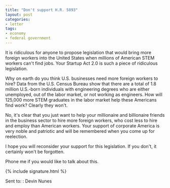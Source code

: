 ```yaml
---
title: "Don't support H.R. 5893"
layout: post
categories:
- letter
tags:
- economy
- federal government
---
```


It is ridiculous for anyone to propose legislation that would bring more foreign workers into the United States when millions of American STEM workers can't find jobs. Your Startup Act 2.0 is such a piece of ridiculous legislation.

Why on earth do you think U.S. businesses need more foreign workers to hire? Data from the U.S. Census Bureau show that there are a total of 1.8 million U.S.-born individuals with engineering degrees who are either unemployed, out of the labor market, or not working as engineers. How will 125,000 more STEM graduates in the labor market help these Americans find work? Clearly they won't.

No, it's clear that you just want to help your millionaire and billionaire friends in the business sector to hire more foreign workers, who cost less to hire and employ than American workers. Your support of corporate America is very noble and patriotic and will be remembered when you come up for reelection.

I hope you will reconsider your support for this legislation. If you don't, it certainly won't be forgotten.

Phone me if you would like to talk about this.

{% include signature.html %}

Sent to:
: Devin Nunes
